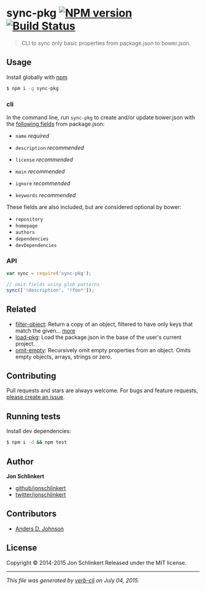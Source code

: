 # sync-pkg [![NPM version](https://badge.fury.io/js/sync-pkg.svg)](http://badge.fury.io/js/sync-pkg)  [![Build Status](https://travis-ci.org/jonschlinkert/sync-pkg.svg)](https://travis-ci.org/jonschlinkert/sync-pkg)

> CLI to sync only basic properties from package.json to bower.json.

## Usage

Install globally with [npm](https://www.npmjs.com/)

```sh
$ npm i -g sync-pkg
```

### cli

In the command line, run `sync-pkg` to create and/or update bower.json with the [following fields](https://github.com/bower/bower.json-spec) from package.json:

* `name` _required_

* `description` _recommended_

* `license` _recommended_

* `main` _recommended_

* `ignore` _recommended_

* `keywords` _recommended_

These fields are also included, but are considered optional by bower:

* `repository`
* `homepage`
* `authors`
* `dependencies`
* `devDependencies`

### API

```js
var sync = require('sync-pkg');

// omit fields using glob patterns
sync(['!description', '!foo*']);
```

## Related

* [filter-object](https://github.com/jonschlinkert/filter-object): Return a copy of an object, filtered to have only keys that match the given… [more](https://github.com/jonschlinkert/filter-object)
* [load-pkg](https://github.com/jonschlinkert/load-pkg): Load the package.json in the base of the user's current project.
* [omit-empty](https://github.com/jonschlinkert/omit-empty): Recursively omit empty properties from an object. Omits empty objects, arrays, strings or zero.

## Contributing

Pull requests and stars are always welcome. For bugs and feature requests, [please create an issue](https://github.com/jonschlinkert/sync-pkg/issues/new).

## Running tests

Install dev dependencies:

```sh
$ npm i -d && npm test
```

## Author

**Jon Schlinkert**

+ [github/jonschlinkert](https://github.com/jonschlinkert)
+ [twitter/jonschlinkert](http://twitter.com/jonschlinkert)

## Contributors

* [Anders D. Johnson](https://github.com/adjohnson916)

## License

Copyright © 2014-2015 Jon Schlinkert
Released under the MIT license.

***

_This file was generated by [verb-cli](https://github.com/assemble/verb-cli) on July 04, 2015._